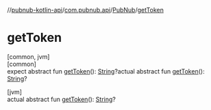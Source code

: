 //[pubnub-kotlin-api](../../../index.md)/[com.pubnub.api](../index.md)/[PubNub](index.md)/[getToken](get-token.md)

# getToken

[common, jvm]\
[common]\
expect abstract fun [getToken](get-token.md)(): [String](https://kotlinlang.org/api/latest/jvm/stdlib/kotlin-stdlib/kotlin/-string/index.html)?actual abstract fun [getToken](get-token.md)(): [String](https://kotlinlang.org/api/latest/jvm/stdlib/kotlin-stdlib/kotlin/-string/index.html)?

[jvm]\
actual abstract fun [getToken](get-token.md)(): [String](https://kotlinlang.org/api/latest/jvm/stdlib/kotlin-stdlib/kotlin/-string/index.html)?
